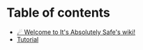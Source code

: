 # Table of contents

* [☄ Welcome to It's Absolutely Safe's wiki!](README.md)
* [Tutorial](tutorial.md)
